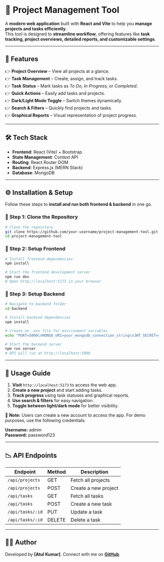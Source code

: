 # 📌 Project Management Tool

A **modern web application** built with **React and Vite** to help you **manage projects and tasks efficiently**.\
This tool is designed to **streamline workflow**, offering features like **task tracking, project overviews, detailed reports, and customizable settings**.

---

## 🚀 Features

👉 **Project Overview** – View all projects at a glance.\
👉 **Task Management** – Create, assign, and track tasks.\
👉 **Task Status** – Mark tasks as *To Do, In Progress, or Completed*.\
👉 **Quick Actions** – Easily add tasks and projects.\
👉 **Dark/Light Mode Toggle** – Switch themes dynamically.\
👉 **Search & Filters** – Quickly find projects and tasks.\
👉 **Graphical Reports** – Visual representation of project progress.

---

## 🛠️ Tech Stack

- **Frontend**: React (Vite) + Bootstrap
- **State Management**: Context API
- **Routing**: React Router DOM
- **Backend**: Express.js (MERN Stack)
- **Database**: MongoDB

---

## ⚙️ Installation & Setup

Follow these steps to **install and run both frontend & backend** in one go.

### 🔹 Step 1: Clone the Repository

```sh
# Clone the repository
git clone https://github.com/your-username/project-management-tool.git  
cd project-management-tool  
```

### 🔹 Step 2: Setup Frontend

```sh
# Install frontend dependencies
npm install  

# Start the frontend development server
npm run dev  
# Open http://localhost:5173 in your browser  
```

### 🔹 Step 3: Setup Backend

```sh
# Navigate to backend folder
cd backend  

# Install backend dependencies
npm install  

# Create an .env file for environment variables
echo "PORT=5000\nMONGO_URI=your_mongodb_connection_string\nJWT_SECRET=your_secret_key" > .env  

# Start the backend server
npm run server  
# API will run at http://localhost:5000  
```

---

## 🔧 Usage Guide

1. **Visit** `http://localhost:5173` to access the web app.
2. **Create a new project** and start adding tasks.
3. **Track progress** using task statuses and graphical reports.
4. **Use search & filters** for easy navigation.
5. **Toggle between light/dark mode** for better visibility.

🔹 **Note:** Users can create a new account to access the app. For demo purposes, use the following credentials:

**Username:** admin  
**Password:** password123  

---

## 📉 API Endpoints

| Endpoint         | Method | Description          |
| ---------------- | ------ | -------------------- |
| `/api/projects`  | GET    | Fetch all projects   |
| `/api/projects`  | POST   | Create a new project |
| `/api/tasks`     | GET    | Fetch all tasks      |
| `/api/tasks`     | POST   | Create a new task    |
| `/api/tasks/:id` | PUT    | Update a task        |
| `/api/tasks/:id` | DELETE | Delete a task        |

---


## 👨‍💻 Author

Developed by **[Atul Kumar]**. Connect with me on **[GitHub](https://github.com/Atul-kr007)**.

